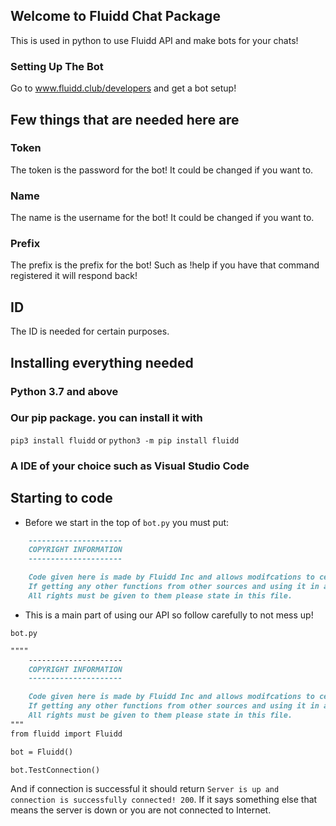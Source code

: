 ## Welcome to Fluidd Chat Package

This is used in python to use Fluidd API and make bots for your chats!

### Setting Up The Bot

Go to www.fluidd.club/developers and get a bot setup!

## Few things that are needed here are

### Token
The token is the password for the bot! It could be changed if you want to.
### Name
The name is the username for the bot! It could be changed if you want to.
### Prefix
The prefix is the prefix for the bot! Such as !help if you have that command registered it will respond back!
## ID
The ID is needed for certain purposes.


## Installing everything needed
### Python 3.7 and above
### Our pip package. you can install it with
`pip3 install fluidd` or `python3 -m pip install fluidd`
### A IDE of your choice such as Visual Studio Code

## Starting to code

* Before we start in the top of `bot.py` you must put: 
```markdown
    ---------------------
    COPYRIGHT INFORMATION
    ---------------------

    Code given here is made by Fluidd Inc and allows modifcations to certain extents. 
    If getting any other functions from other sources and using it in a commercial use.
    All rights must be given to them please state in this file. 
```


* This is a main part of using our API so follow carefully to not mess up!

`bot.py`
```markdown
""""
    ---------------------
    COPYRIGHT INFORMATION
    ---------------------

    Code given here is made by Fluidd Inc and allows modifcations to certain extents. 
    If getting any other functions from other sources and using it in a commercial use.
    All rights must be given to them please state in this file. 
"""
from fluidd import Fluidd

bot = Fluidd()

bot.TestConnection()
```

And if connection is successful it should return `Server is up and connection is successfully connected! 200`. If it says something else that means the server is down or you are not connected to Internet.
